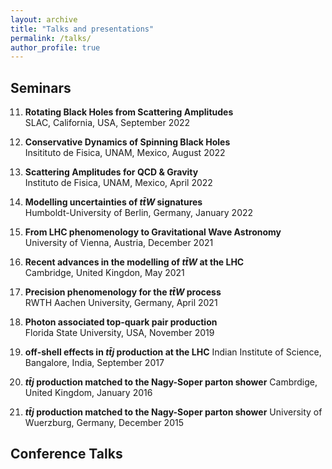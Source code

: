 ```yaml
---
layout: archive
title: "Talks and presentations"
permalink: /talks/
author_profile: true
---
```


## Seminars

11) **Rotating Black Holes from Scattering Amplitudes**  
    SLAC, California, USA, September 2022

10) **Conservative Dynamics of Spinning Black Holes**  
    Insitituto de Fisica, UNAM, Mexico, August 2022

9) **Scattering Amplitudes for QCD & Gravity**  
   Instituto de Fisica, UNAM, Mexico, April 2022

8) **Modelling uncertainties of $t\bar{t}W$ signatures**  
   Humboldt-University of Berlin, Germany, January 2022

7) **From LHC phenomenology to Gravitational Wave Astronomy**  
   University of Vienna, Austria, December 2021

6) **Recent advances in the modelling of $t\bar{t}W$ at the LHC**  
   Cambridge, United Kingdon, May 2021

5) **Precision phenomenology for the $t\bar{t}W$ process**  
   RWTH Aachen University, Germany, April 2021

4) **Photon associated top-quark pair production**  
   Florida State University, USA, November 2019

3) **off-shell effects in $t\bar{t}j$ production at the LHC**
  Indian Institute of Science, Bangalore, India, September 2017

2) **$t\bar{t}j$ production matched to the Nagy-Soper parton shower**
  Cambrdige, United Kingdom, January 2016

1) **$t\bar{t}j$ production matched to the Nagy-Soper parton shower**
  University of Wuerzburg, Germany, December 2015 

## Conference Talks
